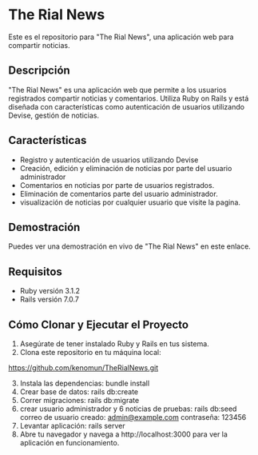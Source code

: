 # The Rial News

Este es el repositorio para "The Rial News", una aplicación web para compartir noticias.

## Descripción

"The Rial News" es una aplicación web que permite a los usuarios registrados compartir noticias y comentarios. Utiliza Ruby on Rails y está diseñada con características como autenticación de usuarios utilizando Devise, gestión de noticias.

## Características

- Registro y autenticación de usuarios utilizando Devise
- Creación, edición y eliminación de noticias por parte del usuario administrador
- Comentarios en noticias por parte de usuarios registrados.
- Eliminación de comentarios parte del usuario administrador.
- visualización de noticias por cualquier usuario que visite la pagina.


## Demostración

Puedes ver una demostración en vivo de "The Rial News" en este enlace.

## Requisitos

- Ruby versión 3.1.2
- Rails versión 7.0.7


## Cómo Clonar y Ejecutar el Proyecto

1. Asegúrate de tener instalado Ruby y Rails en tus sistema.
2. Clona este repositorio en tu máquina local:

https://github.com/kenomun/TheRialNews.git

3. Instala las dependencias: bundle install
4. Crear base de datos: rails db:create 
4. Correr migraciones: rails db:migrate
6. crear usuario administrador y 6 noticias de pruebas: rails db:seed
    correo de usuario creado: admin@example.com
    contraseña: 123456
5. Levantar aplicación: rails server
6. Abre tu navegador y navega a http://localhost:3000 para ver la aplicación en funcionamiento.